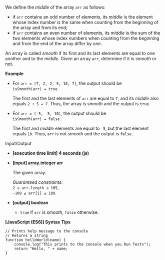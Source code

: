 We define the _middle_ of the array `arr` as follows:

- if `arr` contains an odd number of elements, its _middle_ is the element whose
  index number is the same when counting from the beginning of the array and
  from its end;
- if `arr` contains an even number of elements, its _middle_ is the sum of the
  two elements whose index numbers when counting from the beginning and from the
  end of the array differ by one.

An array is called _smooth_ if its first and its last elements are equal to one
another and to the _middle_. Given an array `arr`, determine if it is _smooth_
or not.

**Example**

- For `arr = [7, 2, 2, 5, 10, 7]`, the output should be  
  `isSmooth(arr) = true`.

  The first and the last elements of `arr` are equal to `7`, and its _middle_
  also equals `2 + 5 = 7`. Thus, the array is _smooth_ and the output is `true`.

- For `arr = [-5, -5, 10]`, the output should be  
  `isSmooth(arr) = false`.

  The first and _middle_ elements are equal to `-5`, but the last element equals
  `10`. Thus, `arr` is not _smooth_ and the output is `false`.

Input/Output

- **\[execution time limit\] 4 seconds (js)**

- **\[input\] array.integer arr**

  The given array.

  _Guaranteed constraints:_  
  `2 ≤ arr.length ≤ 105`,  
  `-109 ≤ arr[i] ≤ 109`.

- **\[output\] boolean**

  - `true` if `arr` is _smooth_, `false` otherwise.

**\[JavaScript (ES6)\] Syntax Tips**

    // Prints help message to the console
    // Returns a string
    function helloWorld(name) {
        console.log("This prints to the console when you Run Tests");
        return "Hello, " + name;
    }
